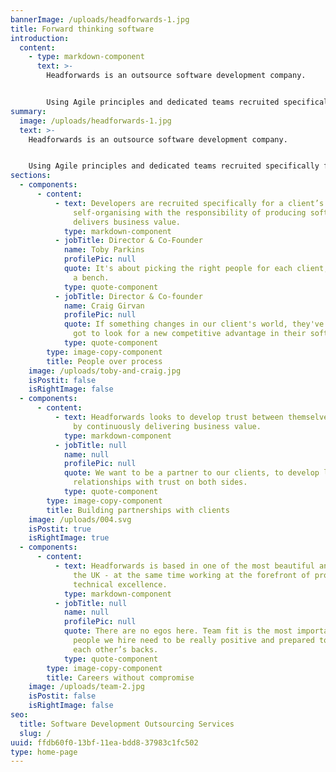 ```yaml
---
bannerImage: /uploads/headforwards-1.jpg
title: Forward thinking software
introduction:
  content:
    - type: markdown-component
      text: >-
        Headforwards is an outsource software development company. 


        Using Agile principles and dedicated teams recruited specifically for their clients, Headforwards delivers software that creates real business value.
summary:
  image: /uploads/headforwards-1.jpg
  text: >-
    Headforwards is an outsource software development company. 


    Using Agile principles and dedicated teams recruited specifically for their clients, Headforwards delivers software that creates real business value.
sections:
  - components:
      - content:
          - text: Developers are recruited specifically for a client’s needs and teams are
              self-organising with the responsibility of producing software that
              delivers business value.
            type: markdown-component
          - jobTitle: Director & Co-Founder
            name: Toby Parkins
            profilePic: null
            quote: It's about picking the right people for each client, rather than running
              a bench.
            type: quote-component
          - jobTitle: Director & Co-founder
            name: Craig Girvan
            profilePic: null
            quote: If something changes in our client's world, they've got to adapt, they've
              got to look for a new competitive advantage in their software.
            type: quote-component
        type: image-copy-component
        title: People over process
    image: /uploads/toby-and-craig.jpg
    isPostit: false
    isRightImage: false
  - components:
      - content:
          - text: Headforwards looks to develop trust between themselves and their client's
              by continuously delivering business value.
            type: markdown-component
          - jobTitle: null
            name: null
            profilePic: null
            quote: We want to be a partner to our clients, to develop long-term
              relationships with trust on both sides.
            type: quote-component
        type: image-copy-component
        title: Building partnerships with clients
    image: /uploads/004.svg
    isPostit: true
    isRightImage: true
  - components:
      - content:
          - text: Headforwards is based in one of the most beautiful and inspiring parts of
              the UK - at the same time working at the forefront of professional
              technical excellence.
            type: markdown-component
          - jobTitle: null
            name: null
            profilePic: null
            quote: There are no egos here. Team fit is the most important thing, so the
              people we hire need to be really positive and prepared to have
              each other’s backs.
            type: quote-component
        type: image-copy-component
        title: Careers without compromise
    image: /uploads/team-2.jpg
    isPostit: false
    isRightImage: false
seo:
  title: Software Development Outsourcing Services
  slug: /
uuid: ffdb60f0-13bf-11ea-bdd8-37983c1fc502
type: home-page
---
```

